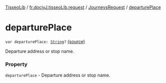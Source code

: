 [TisseoLib](../../index.md) / [fr.docjyJ.tisseoLib.request](../index.md) / [JourneysRequest](index.md) / [departurePlace](./departure-place.md)

# departurePlace

`var departurePlace: `[`String`](https://kotlinlang.org/api/latest/jvm/stdlib/kotlin/-string/index.html)`?` [(source)](https://github.com/docjyj/tisseoLib/tree/master/src/main/kotlin/fr/docjyJ/tisseoLib/request/JourneysRequest.kt#L41)

Departure address or stop name.

### Property

`departurePlace` - Departure address or stop name.